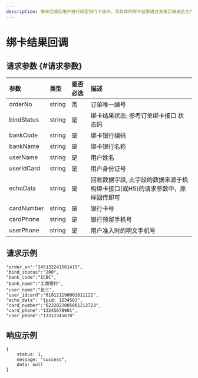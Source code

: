 ```yaml
---
description: 推单完成后用户进行绑定银行卡操作，将具体的绑卡结果通过本接口推送给合作机构
---
```


# 绑卡结果回调

## 请求参数 {#请求参数}

| 参数 | 类型 | 是否必选 | 描述 |
| :--- | :--- | :--- | :--- |
| orderNo | string | 否 | 订单唯一编号 |
| bindStatus | string | 是 | 绑卡结果状态; 参考订单绑卡接口 状态码 |
| bankCode | string | 是 | 绑卡银行编码 |
| bankName | string | 是 | 绑卡银行名称 |
| userName | string | 是 | 用户姓名 |
| userIdCard | string | 是 | 用户身份证号 |
| echoData | string | 是 | 回显数据字段, 此字段的数据来源于机构绑卡接口\(或H5\)的请求参数中，原样回传即可 |
| cardNumber | string | 是 | 银行卡号 |
| cardPhone | string | 是 | 银行预留手机号 |
| userPhone | string | 是 | 用户准入时的明文手机号 |

## 请求示例

```text
"order_sn":"245132241561415",
"bind_status":"200",
"bank_code":"ICBC",
"bank_name":"工商银行",
"user_name":"张三",
"user_idcard":"610121190001011122",
"echo_data": "{pid: 123456}",
"card_number":"6222022005001212723",
"card_phone":"13245678901",
"user_phone":"13312345678"
```

## 响应示例

```text
{
    status: 1,
    message: "success",
    data: null
}
```



